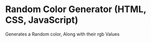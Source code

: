 # Random Color Generator (HTML, CSS, JavaScript)
Generates a Random color, Along with their rgb Values